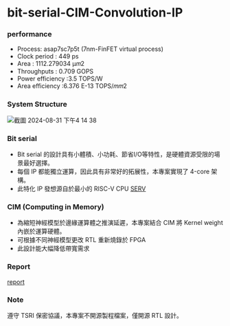 # bit-serial-CIM-Convolution-IP

### performance
- Process: asap7sc7p5t (7nm-FinFET virtual process)
- Clock period 	: 449 ps
- Area : 1112.279034 μ𝑚2
- Throughputs	: 0.709 GOPS
- Power efficiency	:3.5 TOPS/W
- Area efficiency 	:6.376 E-13 TOPS/𝑚𝑚2 

### System Structure
![截圖 2024-08-31 下午4 14 38](https://github.com/user-attachments/assets/8d32e447-0c55-4ced-baa1-2123f0b72a9a)


### Bit serial
- Bit serial 的設計具有小體積、小功耗、節省I/O等特性，是硬體資源受限的場景最好選擇。
- 每個 IP 都能獨立運算，因此具有非常好的拓展性，本專案實現了 4-core 架構。
- 此特化 IP 發想源自於最小的 RISC-V CPU [SERV](https://github.com/olofk/serv/tree/main)

### CIM (Computing in Memory)
- 為縮短神經模型於邊緣運算體之推演延遲，本專案結合 CIM 將 Kernel weight 內嵌於運算硬體。
- 可根據不同神經模型更改 RTL 重新燒錄於 FPGA
- 此設計能大幅降低帶寬需求

### Report
[report](bit_serial_conv_report.pdf)

 ### Note
 遵守 TSRI 保密協議，本專案不開源製程檔案，僅開源 RTL 設計。



